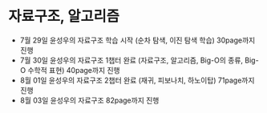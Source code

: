 # 자료구조, 알고리즘

- 7월 29일 윤성우의 자료구조 학습 시작 (순차 탐색, 이진 탐색 학습) 30page까지 진행
- 7월 30일 윤성우의 자료구조 1챕터 완료 (자료구조, 알고리즘, Big-O의 종류, Big-O 수학적 표현) 40page까지 진행
- 8월 01일 윤성우의 자료구조 2챕터 완료 (재귀, 피보나치, 하노이탑) 71page까지 진행
- 8월 03일 윤성우의 자료구조 82page까지 진행
